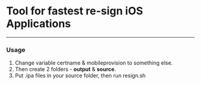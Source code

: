 # Tool for fastest re-sign iOS Applications
___

### Usage

  1. Change variable certname & mobileprovision to something else.
  2. Then create 2 folders - **output** & **source**.
  3. Put .ipa files in your source folder, then run resign.sh

